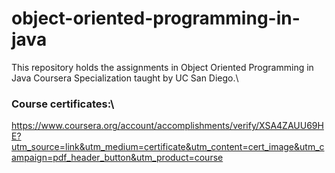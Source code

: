 # object-oriented-programming-in-java

This repository holds the assignments in Object Oriented Programming in Java Coursera Specialization taught by UC San Diego.\

### Course certificates:\
https://www.coursera.org/account/accomplishments/verify/XSA4ZAUU69HE?utm_source=link&utm_medium=certificate&utm_content=cert_image&utm_campaign=pdf_header_button&utm_product=course
